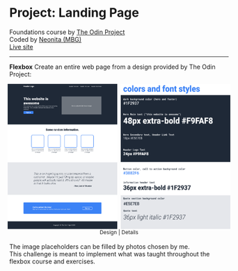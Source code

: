 # Project: Landing Page

Foundations course by [The Odin Project](https://www.theodinproject.com/)<br>
Coded by [Neonita (MBG)](https://github.com/neonita)<br>
[Live site](google.com)

<hr>

**Flexbox**
Create an entire web page from a design provided by The Odin Project:

<div style="display: flex; gap: 8px; justify-content: center;">
<img src="./design/01.png" style="width: 50%; height: auto;">
<img src="./design/02.png" style="width: 50%; height: auto;">
</div>
<div style="text-align: center; font-size: 12px;">
Design | Details
</div>

<br>
The image placeholders can be filled by photos chosen by me.<br>
This challenge is meant to implement what was taught throughout the flexbox course and exercises.
